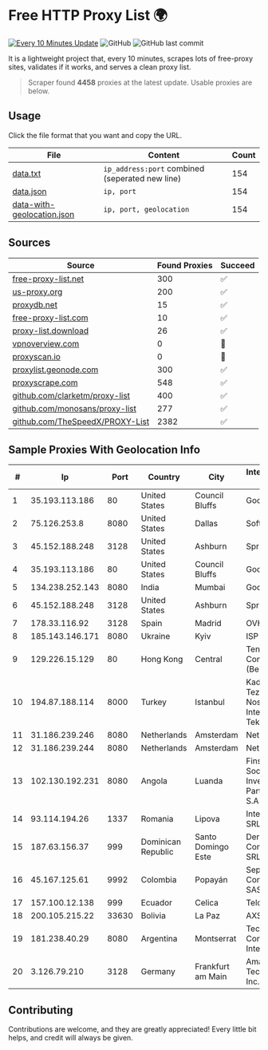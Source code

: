 
# Free HTTP Proxy List 🌍

[![Every 10 Minutes Update](https://github.com/mertguvencli/http-proxy-list/actions/workflows/main.yml/badge.svg?branch=main)](https://github.com/mertguvencli/http-proxy-list/actions/workflows/main.yml)
![GitHub](https://img.shields.io/github/license/mertguvencli/http-proxy-list)
![GitHub last commit](https://img.shields.io/github/last-commit/mertguvencli/http-proxy-list)

It is a lightweight project that, every 10 minutes, scrapes lots of free-proxy sites, validates if it works, and serves a clean proxy list.


> Scraper found **4458** proxies at the latest update. Usable proxies are below.

## Usage

Click the file format that you want and copy the URL.


|File|Content|Count|
|----|-------|-----|
|[data.txt](https://raw.githubusercontent.com/mertguvencli/http-proxy-list/main/proxy-list/data.txt)|`ip_address:port` combined (seperated new line)|154|
|[data.json](https://raw.githubusercontent.com/mertguvencli/http-proxy-list/main/proxy-list/data.json)|`ip, port`|154|
|[data-with-geolocation.json](https://raw.githubusercontent.com/mertguvencli/http-proxy-list/main/proxy-list/data-with-geolocation.json)|`ip, port, geolocation`|154|

## Sources

|Source|Found Proxies|Succeed|
|------|-------------|-------|
|[free-proxy-list.net](https://free-proxy-list.net)|300|✅|
|[us-proxy.org](https://www.us-proxy.org)|200|✅|
|[proxydb.net](http://proxydb.net)|15|✅|
|[free-proxy-list.com](https://free-proxy-list.com/?page=&port=&type%5B%5D=http&type%5B%5D=https&up_time=0&search=Search)|10|✅|
|[proxy-list.download](https://www.proxy-list.download/HTTP)|26|✅|
|[vpnoverview.com](https://vpnoverview.com/privacy/anonymous-browsing/free-proxy-servers)|0|🚫|
|[proxyscan.io](https://www.proxyscan.io)|0|🚫|
|[proxylist.geonode.com](https://proxylist.geonode.com/api/proxy-list?limit=300&page=1&sort_by=lastChecked&sort_type=desc&protocols=http,https)|300|✅|
|[proxyscrape.com](https://api.proxyscrape.com/v2/?request=displayproxies&protocol=http&timeout=10000&country=all&ssl=all&anonymity=all)|548|✅|
|[github.com/clarketm/proxy-list](https://raw.githubusercontent.com/clarketm/proxy-list/master/proxy-list-raw.txt)|400|✅|
|[github.com/monosans/proxy-list](https://raw.githubusercontent.com/monosans/proxy-list/main/proxies/http.txt)|277|✅|
|[github.com/TheSpeedX/PROXY-List](https://raw.githubusercontent.com/TheSpeedX/PROXY-List/master/http.txt)|2382|✅|


## Sample Proxies With Geolocation Info

|#|Ip|Port|Country|City|Internet Service Provider|
|-|--|----|-------|----|-------------------------|
|1|35.193.113.186|80|United States|Council Bluffs|Google LLC|
|2|75.126.253.8|8080|United States|Dallas|SoftLayer|
|3|45.152.188.248|3128|United States|Ashburn|Sprint|
|4|35.193.113.186|80|United States|Council Bluffs|Google LLC|
|5|134.238.252.143|8080|India|Mumbai|Google LLC|
|6|45.152.188.248|3128|United States|Ashburn|Sprint|
|7|178.33.116.92|3128|Spain|Madrid|OVH ISP|
|8|185.143.146.171|8080|Ukraine|Kyiv|ISP UTELS|
|9|129.226.15.129|80|Hong Kong|Central|Tencent Cloud Computing (Beijing) Co|
|10|194.87.188.114|8000|Turkey|Istanbul|Kadir Huseyin Tezcan Nosspeed Internet Teknolojileri|
|11|31.186.239.246|8080|Netherlands|Amsterdam|NetSkope Inc|
|12|31.186.239.244|8080|Netherlands|Amsterdam|NetSkope Inc|
|13|102.130.192.231|8080|Angola|Luanda|Finstar - Sociedade de Investimento e Participacoes S.A|
|14|93.114.194.26|1337|Romania|Lipova|Interkvm Host SRL|
|15|187.63.156.37|999|Dominican Republic|Santo Domingo Este|Derivalnet Y Comunicaciones SRL|
|16|45.167.125.61|9992|Colombia|Popayán|Sepcom Comunicaciones SAS|
|17|157.100.12.138|999|Ecuador|Celica|Telconet S.A|
|18|200.105.215.22|33630|Bolivia|La Paz|AXS Bolivia S. A.|
|19|181.238.40.29|8080|Argentina|Montserrat|Techtel LMDS Comunicaciones Interactivas S.A.|
|20|3.126.79.210|3128|Germany|Frankfurt am Main|Amazon Technologies Inc.|



## Contributing

Contributions are welcome, and they are greatly appreciated! Every
little bit helps, and credit will always be given.

